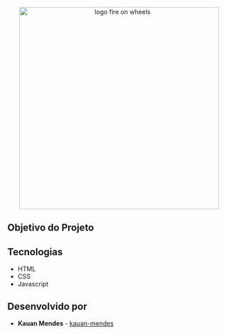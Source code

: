 <p align="center">
    <img 
      src="https://i.imgur.com/TI1YVGV.png"
      alt="logo fire on wheels" 
      width="450" 
      height="456"
    />
</p>

## Objetivo do Projeto


## Tecnologias
- HTML 
- CSS 
- Javascript 


## Desenvolvido por
- **Kauan Mendes** - [kauan-mendes](https://github.com/kauan-mendes)
 
